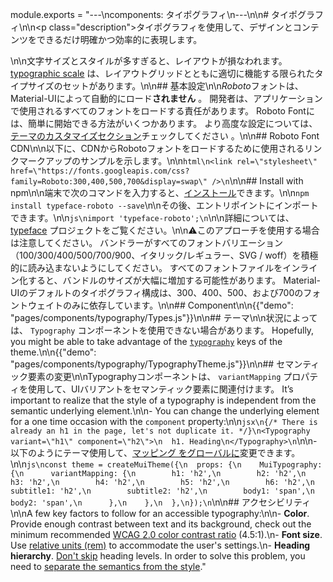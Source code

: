module.exports = "---\ncomponents: タイポグラフィ\n---\n\n# タイポグラフィ\n\n<p class=\"description\">タイポグラフィを使用して、デザインとコンテンツをできるだけ明確かつ効率的に表現します。</p>\n\n文字サイズとスタイルが多すぎると、レイアウトが損なわれます。 [typographic scale](https://material.io/design/typography/#type-scale) は、レイアウトグリッドとともに適切に機能する限られたタイプサイズのセットがあります。\n\n## 基本設定\n\n*Roboto*フォントは、Material-UIによって自動的にロード**されません** 。 開発者は、アプリケーションで使用されるすべてのフォントをロードする責任があります。 Roboto Fontには、簡単に開始できる方法がいくつかあります。 より高度な設定については、[テーマのカスタマイズセクション](/customization/typography/)チェックしてください 。\n\n## Roboto Font CDN\n\n以下に、CDNからRobotoフォントをロードするために使用されるリンクマークアップのサンプルを示します。\n\n```html\n<link rel=\"stylesheet\" href=\"https://fonts.googleapis.com/css?family=Roboto:300,400,500,700&display=swap\" />\n```\n\n## Install with npm\n\n端末で次のコマンドを入力すると、[インストール](https://www.npmjs.com/package/typeface-roboto)できます。\n\n`npm install typeface-roboto --save`\n\nその後、エントリポイントにインポートできます。\n\n```js\nimport 'typeface-roboto';\n```\n\n詳細については、 [typeface](https://github.com/KyleAMathews/typefaces/tree/master/packages/roboto) プロジェクトをご覧ください。\n\n⚠️このアプローチを使用する場合は注意してください。 バンドラーがすべてのフォントバリエーション（100/300/400/500/700/900、イタリック/レギュラー、SVG / woff）を積極的に読み込まないようにしてください。 すべてのフォントファイルをインライン化すると、バンドルのサイズが大幅に増加する可能性があります。 Material-UIのデフォルトのタイポグラフィ構成は、300、400、500、および700のフォントウェイトのみに依存しています。\n\n## Component\n\n{{\"demo\": \"pages/components/typography/Types.js\"}}\n\n## テーマ\n\n状況によっては、 `Typography` コンポーネントを使用できない場合があります。 Hopefully, you might be able to take advantage of the [`typography`](/customization/default-theme/?expand-path=$.typography) keys of the theme.\n\n{{\"demo\": \"pages/components/typography/TypographyTheme.js\"}}\n\n## セマンティック要素の変更\n\nTypographyコンポーネントは、 `variantMapping` プロパティを使用して、UIバリアントをセマンティック要素に関連付けます。 It’s important to realize that the style of a typography is independent from the semantic underlying element.\n\n- You can change the underlying element for a one time occasion with the `component` property:\n\n```jsx\n{/* There is already an h1 in the page, let's not duplicate it. */}\n<Typography variant=\"h1\" component=\"h2\">\n  h1. Heading\n</Typography>\n```\n\n- 以下のようにテーマ使用して、[マッピング をグローバルに](/customization/globals/#default-props)変更できます。\n\n```js\nconst theme = createMuiTheme({\n  props: {\n    MuiTypography: {\n      variantMapping: {\n        h1: 'h2',\n        h2: 'h2',\n        h3: 'h2',\n        h4: 'h2',\n        h5: 'h2',\n        h6: 'h2',\n        subtitle1: 'h2',\n        subtitle2: 'h2',\n        body1: 'span',\n        body2: 'span',\n      },\n    },\n  },\n});\n```\n\n## アクセシビリティ\n\nA few key factors to follow for an accessible typography:\n\n- **Color**. Provide enough contrast between text and its background, check out the minimum recommended [WCAG 2.0 color contrast ratio](https://www.w3.org/TR/UNDERSTANDING-WCAG20/visual-audio-contrast-contrast.html) (4.5:1).\n- **Font size**. Use [relative units (rem)](/customization/typography/#font-size) to accommodate the user's settings.\n- **Heading hierarchy**. [Don't skip](https://www.w3.org/WAI/tutorials/page-structure/headings/) heading levels. In order to solve this problem, you need to [separate the semantics from the style](#changing-the-semantic-element)."